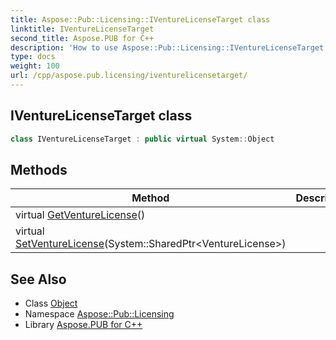 ```yaml
---
title: Aspose::Pub::Licensing::IVentureLicenseTarget class
linktitle: IVentureLicenseTarget
second_title: Aspose.PUB for C++
description: 'How to use Aspose::Pub::Licensing::IVentureLicenseTarget class in C++.'
type: docs
weight: 100
url: /cpp/aspose.pub.licensing/iventurelicensetarget/
---
```

## IVentureLicenseTarget class




```cpp
class IVentureLicenseTarget : public virtual System::Object
```

## Methods

| Method | Description |
| --- | --- |
| virtual [GetVentureLicense](./getventurelicense/)() |  |
| virtual [SetVentureLicense](./setventurelicense/)(System::SharedPtr\<VentureLicense\>) |  |
## See Also

* Class [Object](../../system/object/)
* Namespace [Aspose::Pub::Licensing](../)
* Library [Aspose.PUB for C++](../../)
